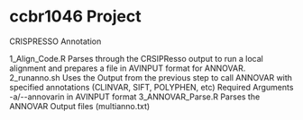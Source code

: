# ccbr1046 Project 
CRISPRESSO Annotation

1_Align_Code.R Parses through the CRSIPResso output to run a local alignment and prepares a file in AVINPUT format for ANNOVAR.
2_runanno.sh Uses the Output from the previous step to call ANNOVAR with specified annotations (CLINVAR, SIFT, POLYPHEN, etc)
Required Arguments -a/--annovarin in AVINPUT format
3_ANNOVAR_Parse.R Parses the ANNOVAR Output files (multianno.txt)
